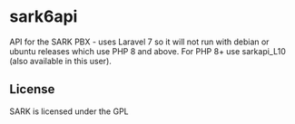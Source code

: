 
# sark6api

API for the SARK PBX - uses Laravel 7 so it will not run with debian or ubuntu releases which use PHP 8 and above.  For PHP 8+ use sarkapi_L10 (also available in this user).


## License

SARK is licensed under the GPL
